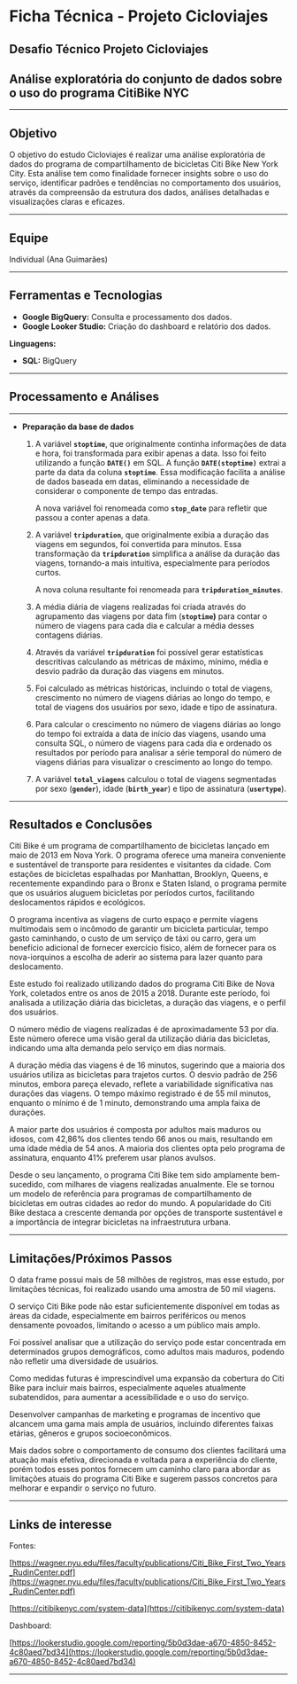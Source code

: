 # Ficha Técnica - Projeto Cicloviajes

## Desafio Técnico Projeto Cicloviajes

## Análise exploratória do conjunto de dados sobre o uso do programa CitiBike NYC

---

## Objetivo

O objetivo do estudo Cicloviajes é realizar uma análise exploratória de dados do programa de compartilhamento de bicicletas Citi Bike New York City. Esta análise tem como finalidade fornecer insights sobre o uso do serviço, identificar padrões e tendências no comportamento dos usuários, através da compreensão da estrutura dos dados, análises detalhadas e visualizações claras e eficazes.

---

## Equipe

Individual (Ana Guimarães)

---

## Ferramentas e Tecnologias

- **Google BigQuery:** Consulta e processamento dos dados.
- **Google Looker Studio:** Criação do dashboard e relatório dos dados.

**Linguagens:** 

- **SQL:** BigQuery

---

## Processamento e Análises

---

- **Preparação da base de dados**
    1. A variável **`stoptime`**, que originalmente continha informações de data e hora, foi transformada para exibir apenas a data. Isso foi feito utilizando a função **`DATE()`** em SQL. A função **`DATE(stoptime)`** extrai a parte da data da coluna **`stoptime`**. Essa modificação facilita a análise de dados baseada em datas, eliminando a necessidade de considerar o componente de tempo das entradas.
        
        A nova variável foi renomeada como **`stop_date`** para refletir que passou a conter apenas a data.
        
    2. A variável **`tripduration`**, que originalmente exibia a duração das viagens em segundos, foi convertida para minutos. Essa transformação da **`tripduration`** simplifica a análise da duração das viagens, tornando-a mais intuitiva, especialmente para períodos curtos.
        
        A nova coluna resultante foi renomeada para **`tripduration_minutes`**.
        
    3. A média diária de viagens realizadas foi criada através do agrupamento das viagens por data fim (**`stoptime`)** para contar o número de viagens para cada dia e calcular a média desses contagens diárias.
    4. Através da variável **`tripduration`** foi possível gerar estatísticas descritivas calculando as métricas de máximo, mínimo, média e desvio padrão da duração das viagens em minutos.
    5. Foi calculado as métricas históricas, incluindo o total de viagens, crescimento no número de viagens diárias ao longo do tempo, e total de viagens dos usuários por sexo, idade e tipo de assinatura.
    6. Para calcular o crescimento no número de viagens diárias ao longo do tempo foi extraída a data de início das viagens, usando uma consulta SQL, o número de viagens para cada dia e ordenado os resultados por período para analisar a série temporal do número de viagens diárias para visualizar o crescimento ao longo do tempo. 
    7. A variável **`total_viagens`** calculou o total de viagens segmentadas por sexo (**`gender`**), idade (**`birth_year`**) e tipo de assinatura (**`usertype`**). 
    

---

## Resultados e Conclusões

Citi Bike é um programa de compartilhamento de bicicletas lançado em maio de 2013 em Nova York. O programa oferece uma maneira conveniente e sustentável de transporte para residentes e visitantes da cidade. Com estações de bicicletas espalhadas por Manhattan, Brooklyn, Queens, e recentemente expandindo para o Bronx e Staten Island, o programa permite que os usuários aluguem bicicletas por períodos curtos, facilitando deslocamentos rápidos e ecológicos.

O programa incentiva as viagens de curto espaço e permite viagens multimodais sem o incômodo de garantir um bicicleta particular, tempo gasto caminhando, o custo de um serviço de táxi ou carro, gera um benefício adicional de fornecer exercício físico, além de fornecer para os nova-iorquinos a escolha de aderir ao sistema para lazer quanto para deslocamento.

Este estudo foi realizado utilizando dados do programa Citi Bike de Nova York, coletados entre os anos de 2015 a 2018. Durante este período, foi analisada a utilização diária das bicicletas, a duração das viagens, e o perfil dos usuários.

O número médio de viagens realizadas é de aproximadamente 53 por dia. Este número oferece uma visão geral da utilização diária das bicicletas, indicando uma alta demanda pelo serviço em dias normais.

A duração média das viagens é de 16 minutos, sugerindo que a maioria dos usuários utiliza as bicicletas para trajetos curtos. O desvio padrão de 256 minutos, embora pareça elevado, reflete a variabilidade significativa nas durações das viagens. O tempo máximo registrado é de 55 mil minutos, enquanto o mínimo é de 1 minuto, demonstrando uma ampla faixa de durações.

A maior parte dos usuários é composta por adultos mais maduros ou idosos, com 42,86% dos clientes tendo 66 anos ou mais, resultando em uma idade média de 54 anos. A maioria dos clientes opta pelo programa de assinatura, enquanto 41% preferem usar planos avulsos.

Desde o seu lançamento, o programa Citi Bike tem sido amplamente bem-sucedido, com milhares de viagens realizadas anualmente. Ele se tornou um modelo de referência para programas de compartilhamento de bicicletas em outras cidades ao redor do mundo. A popularidade do Citi Bike destaca a crescente demanda por opções de transporte sustentável e a importância de integrar bicicletas na infraestrutura urbana.

---

## Limitações/Próximos Passos

O data frame possui mais de 58 milhões de registros, mas esse estudo, por limitações técnicas, foi realizado usando uma amostra de 50 mil viagens.

O serviço Citi Bike pode não estar suficientemente disponível em todas as áreas da cidade, especialmente em bairros periféricos ou menos densamente povoados, limitando o acesso a um público mais amplo.

Foi possível analisar que a utilização do serviço pode estar concentrada em determinados grupos demográficos, como adultos mais maduros, podendo não refletir uma diversidade de usuários.

Como medidas futuras é imprescindível uma expansão da cobertura do Citi Bike para incluir mais bairros, especialmente aqueles atualmente subatendidos, para aumentar a acessibilidade e o uso do serviço.

Desenvolver campanhas de marketing e programas de incentivo que alcancem uma gama mais ampla de usuários, incluindo diferentes faixas etárias, gêneros e grupos socioeconômicos.

Mais dados sobre o comportamento de consumo dos clientes facilitará uma atuação mais efetiva, direcionada e voltada para a experiência do cliente, porém todos esses pontos fornecem um caminho claro para abordar as limitações atuais do programa Citi Bike e sugerem passos concretos para melhorar e expandir o serviço no futuro.

---

## Links de interesse

Fontes: 

[https://wagner.nyu.edu/files/faculty/publications/Citi_Bike_First_Two_Years_RudinCenter.pdf](https://wagner.nyu.edu/files/faculty/publications/Citi_Bike_First_Two_Years_RudinCenter.pdf)

[https://citibikenyc.com/system-data](https://citibikenyc.com/system-data)

Dashboard:

[https://lookerstudio.google.com/reporting/5b0d3dae-a670-4850-8452-4c80aed7bd34](https://lookerstudio.google.com/reporting/5b0d3dae-a670-4850-8452-4c80aed7bd34)

---
